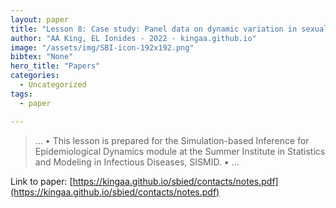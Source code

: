 ```yaml
---
layout: paper
title: "Lesson 8: Case study: Panel data on dynamic variation in sexual contact rates"
author: "AA King, EL Ionides - 2022 - kingaa.github.io"
image: "/assets/img/SBI-icon-192x192.png"
bibtex: "None"
hero_title: "Papers"
categories:
  - Uncategorized
tags:
  - paper

---
```

>… • This lesson is prepared for the Simulation-based Inference for Epidemiological Dynamics module at the Summer Institute in Statistics and Modeling in Infectious Diseases, SISMID. • …

Link to paper: [https://kingaa.github.io/sbied/contacts/notes.pdf](https://kingaa.github.io/sbied/contacts/notes.pdf)


